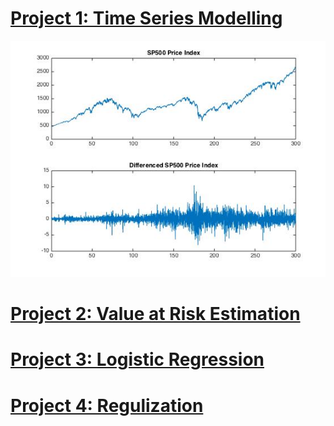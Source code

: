 # [Project 1: Time Series Modelling](https://github.com/Ruifeng2020/TimeSeriesModelling)

![](/images/sp500.jpg)

# [Project 2: Value at Risk Estimation](https://github.com/Ruifeng2020/ValueAtRisk)

# [Project 3: Logistic Regression](https://github.com/Ruifeng2020/Logistic)

# [Project 4: Regulization](https://github.com/Ruifeng2020/Regulization)




